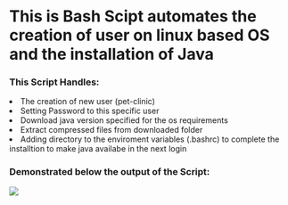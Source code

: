 <h1>This is Bash Scipt automates the creation of user on linux based OS and the installation of Java </h1>
<h3>This Script Handles:</h3>
<li>The creation of new user (pet-clinic)</li>
<li>Setting Password to this specific user</li>
<li>Download java version specified for the os requirements</li>
<li>Extract compressed files from downloaded folder</li>
<li>Adding directory to the enviroment variables (.bashrc) to complete the installtion to make java availabe in the next login</li>
<body><h3>Demonstrated below the output of the Script:</h3>
  <image src="Task 1.png"></image>
</body>
